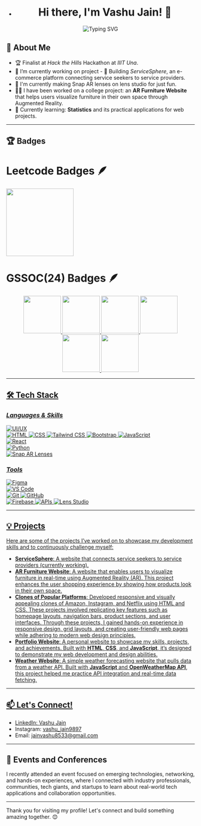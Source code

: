 - <h1 align="center">Hi there, I'm Vashu Jain! 👋</h1>

<p align="center"> <img src="https://readme-typing-svg.demolab.com?font=Fira+Code&weight=600&size=22&pause=1000&color=00C2CB&center=true&vCenter=true&width=600&lines=Web+Developer+%7C+UI%2FUX+Designer;Hackathon+Enthusiast+%7C+Tech+Explorer;Node.js+%7C+DSA+%7C+APIs+%7C+GeminiAI;Passionate+About+Innovation+%F0%9F%9A%80" alt="Typing SVG" /> </p>


## 🚀 About Me
- 🏆 Finalist at *Hack the Hills* Hackathon at *IIIT Una*.
- 🚀 I’m currently working on project - 🔭 Building *ServiceSphere*, an e-commerce platform connecting service seekers to service providers.
- 🎨 I'm currently making Snap AR lenses on lens studio for just fun.
- 👨‍💻 I have been worked on a college project: an **AR Furniture Website** that helps users visualize furniture in their own space through Augmented Reality.
- 🌱 Currently learning: **Statistics** and its practical applications for web projects.

---

## 🏆 Badges

# Leetcode Badges 🪶
<img src="https://github.com/user-attachments/assets/d2155ad1-eb62-4f48-8506-7d52b9d25fa5" width="180" height="180" />

# GSSOC(24) Badges 🪶
<div style='display:flex; align-items:center; gap: 10px;' align='center'><a href="https://gssoc.girlscript.tech/leaderboard">
<img src="https://raw.githubusercontent.com/GSSoC24/Postman-Challenge/main/docs/assets/Postman%20White.png" width="100px" height="100px" />
  <img src="https://raw.githubusercontent.com/GSSoC24/Postman-Challenge/main/docs/assets/1.png" width="100px" height="100px" />
  <img src="https://raw.githubusercontent.com/GSSoC24/Postman-Challenge/main/docs/assets/2.png" width="100px" height="100px" />
  <img src="https://raw.githubusercontent.com/GSSoC24/Postman-Challenge/main/docs/assets/3.png" width="100px" height="100px" />
  <img src="https://raw.githubusercontent.com/GSSoC24/Postman-Challenge/main/docs/assets/4.png" width="100px" height="100px" />
  <img src="https://raw.githubusercontent.com/GSSoC24/Postman-Challenge/main/docs/assets/5.png" width="100px" height="100px" />
</div>

---
 
## 🛠 Tech Stack  
### *Languages & Skills*   
![UI/UX](https://img.shields.io/badge/UI%2FUX-FF6F61?style=for-the-badge&logo=adobe-xd&logoColor=white)  
![HTML](https://img.shields.io/badge/HTML-E34F26?style=for-the-badge&logo=html5&logoColor=white) ![CSS](https://img.shields.io/badge/CSS-1572B6?style=for-the-badge&logo=css3&logoColor=white) ![Tailwind CSS](https://img.shields.io/badge/Tailwind%20CSS-06B6D4?style=for-the-badge&logo=tailwind-css&logoColor=white) ![Bootstrap](https://img.shields.io/badge/Bootstrap-7952B3?style=for-the-badge&logo=bootstrap&logoColor=white) ![JavaScript](https://img.shields.io/badge/JavaScript-F7DF1E?style=for-the-badge&logo=javascript&logoColor=black)  
![React](https://img.shields.io/badge/React-61DAFB?style=for-the-badge&logo=react&logoColor=black)  
![Python](https://img.shields.io/badge/Python-3776AB?style=for-the-badge&logo=python&logoColor=white)  
![Snap AR Lenses](https://img.shields.io/badge/Snap%20AR%20Lenses-FFFC00?style=for-the-badge&logo=snapchat&logoColor=black)

### *Tools*  
![Figma](https://img.shields.io/badge/Figma-F24E1E?style=for-the-badge&logo=figma&logoColor=white)  
![VS Code](https://img.shields.io/badge/VS%20Code-007ACC?style=for-the-badge&logo=visual-studio-code&logoColor=white)  
![Git](https://img.shields.io/badge/Git-F05032?style=for-the-badge&logo=git&logoColor=white)  ![GitHub](https://img.shields.io/badge/GitHub-181717?style=for-the-badge&logo=github&logoColor=white)  
![Firebase](https://img.shields.io/badge/Firebase-FFCA28?style=for-the-badge&logo=firebase&logoColor=black)  ![APIs](https://img.shields.io/badge/APIs-FF6F61?style=for-the-badge&logo=api&logoColor=white) 
![Lens Studio](https://img.shields.io/badge/Lens%20Studio-FFFC00?style=for-the-badge&logo=snapchat&logoColor=black) 

 ---
 
## 💡 Projects

Here are some of the projects I’ve worked on to showcase my development skills and to continuously challenge myself:

- **ServiceSphere**: A website that connects service seekers to service providers (currently working).
- **AR Furniture Website**: A website that enables users to visualize furniture in real-time using Augmented Reality (AR). This project enhances the user shopping experience by showing how products look in their own space.
- **Clones of Popular Platforms**: Developed responsive and visually appealing clones of Amazon, Instagram, and Netflix using HTML and CSS. These projects involved replicating key features such as homepage layouts, navigation bars, product sections, and user interfaces. Through these projects, I gained hands-on experience in responsive design, grid layouts, and creating user-friendly web pages while adhering to modern web design principles.
- **Portfolio Website**: A personal website to showcase my skills, projects, and achievements. Built with **HTML**, **CSS**, and **JavaScript**, it’s designed to demonstrate my web development and design abilities.
- **Weather Website**: A simple weather forecasting website that pulls data from a weather API. Built with **JavaScript** and **OpenWeatherMap API**, this project helped me practice API integration and real-time data fetching. 

---

## 📫 Let's Connect!

- LinkedIn: [Vashu Jain](https://www.linkedin.com/in/vashu-jain-202064296/)
- Instagram: [vashu_jain9897](https://www.instagram.com/vashu_jain9897/)
- Email: [jainvashu8533@gmail.com](mailto:jainvashu8533@gmail.com)

---

## 🎉 Events and Conferences

I recently attended an event focused on emerging technologies, networking, and hands-on experiences, where I connected with industry professionals, communities, tech giants, and startups to learn about real-world tech applications and collaboration opportunities.

---

Thank you for visiting my profile! Let's connect and build something amazing together. 😊


<!---
VashuJain2024/VashuJain2024 is a ✨ special ✨ repository because its `README.md` (this file) appears on your GitHub profile.
You can click the Preview link to take a look at your changes.
--->
